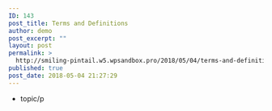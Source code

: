 ```yaml
---
ID: 143
post_title: Terms and Definitions
author: demo
post_excerpt: ""
layout: post
permalink: >
  http://smiling-pintail.w5.wpsandbox.pro/2018/05/04/terms-and-definitions/
published: true
post_date: 2018-05-04 21:27:29
---
```



- topic/p